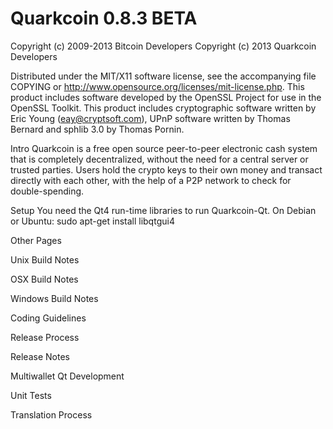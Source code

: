 # Quarkcoin 0.8.3 BETA
Copyright (c) 2009-2013 Bitcoin Developers Copyright (c) 2013 Quarkcoin Developers

Distributed under the MIT/X11 software license, see the accompanying file COPYING or http://www.opensource.org/licenses/mit-license.php. This product includes software developed by the OpenSSL Project for use in the OpenSSL Toolkit. This product includes cryptographic software written by Eric Young (eay@cryptsoft.com), UPnP software written by Thomas Bernard and sphlib 3.0 by Thomas Pornin.

Intro
Quarkcoin is a free open source peer-to-peer electronic cash system that is completely decentralized, without the need for a central server or trusted parties. Users hold the crypto keys to their own money and transact directly with each other, with the help of a P2P network to check for double-spending.

Setup
You need the Qt4 run-time libraries to run Quarkcoin-Qt. On Debian or Ubuntu: sudo apt-get install libqtgui4

Other Pages

Unix Build Notes

OSX Build Notes

Windows Build Notes

Coding Guidelines

Release Process

Release Notes

Multiwallet Qt Development

Unit Tests

Translation Process
